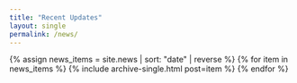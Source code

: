 ```yaml
---
title: "Recent Updates"
layout: single
permalink: /news/
---
```


{% assign news_items = site.news | sort: "date" | reverse %}
{% for item in news_items %}
  {% include archive-single.html post=item %}
{% endfor %}